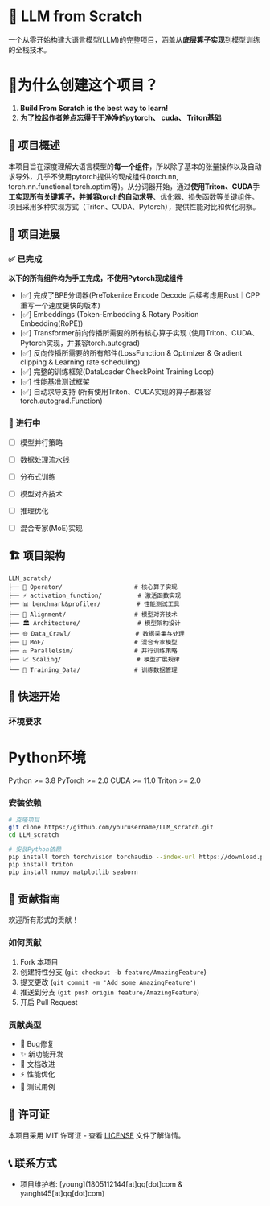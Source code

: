 # 🚀 LLM from Scratch
一个从零开始构建大语言模型(LLM)的完整项目，涵盖从**底层算子实现**到模型训练的全栈技术。
# 🤔为什么创建这个项目？

1. **Build From Scratch is the best way to learn!**
2. **为了捡起作者差点忘得干干净净的pytorch、 cuda、 Triton基础**

## 📖 项目概述

本项目旨在深度理解大语言模型的**每一个组件**，所以除了基本的张量操作以及自动求导外，几乎不使用pytorch提供的现成组件(torch.nn, torch.nn.functional,torch.optim等)。从分词器开始，通过**使用Triton、CUDA手工实现所有关键算子，并兼容torch的自动求导**、优化器、损失函数等关键组件。项目采用多种实现方式（Triton、CUDA、Pytorch），提供性能对比和优化洞察。


## 🎯 项目进展

### ✅ 已完成

**以下的所有组件均为手工完成，不使用Pytorch现成组件**
- [✅] 完成了BPE分词器(PreTokenize Encode Decode  后续考虑用Rust｜CPP 重写一个速度更快的版本)
- [✅] Embeddings (Token-Embedding & Rotary Position Embedding(RoPE))
- [✅] Transformer前向传播所需要的所有核心算子实现 (使用Triton、CUDA、Pytorch实现，并兼容torch.autograd)
- [✅] 反向传播所需要的所有部件(LossFunction & Optimizer & Gradient clipping & Learning rate scheduling)
- [✅] 完整的训练框架(DataLoader CheckPoint Training Loop)
- [✅] 性能基准测试框架
- [✅] 自动求导支持 (所有使用Triton、CUDA实现的算子都兼容torch.autograd.Function)

### 🚧 进行中
- [ ] 模型并行策略
- [ ] 数据处理流水线
- [ ] 分布式训练
- [ ] 模型对齐技术
- [ ] 推理优化
- [ ] 混合专家(MoE)实现


## 🏗️ 项目架构

```
LLM_scratch/
├── 🧮 Operator/                    # 核心算子实现
├── ⚡ activation_function/          # 激活函数实现
├── 📊 benchmark&profiler/          # 性能测试工具
├── 🎯 Alignment/                   # 模型对齐技术
├── 🏛️ Architecture/                # 模型架构设计
├── 🌐 Data_Crawl/                  # 数据采集与处理
├── 🔀 MoE/                         # 混合专家模型
├── ⚖️ Parallelsim/                 # 并行训练策略
├── 📈 Scaling/                     # 模型扩展规律
└── 💾 Training_Data/               # 训练数据管理
```


## 🚀 快速开始

### 环境要求

# Python环境
Python >= 3.8
PyTorch >= 2.0
CUDA >= 11.0
Triton >= 2.0


### 安装依赖

```bash
# 克隆项目
git clone https://github.com/yourusername/LLM_scratch.git
cd LLM_scratch

# 安装Python依赖
pip install torch torchvision torchaudio --index-url https://download.pytorch.org/whl/cu118
pip install triton
pip install numpy matplotlib seaborn
```




## 🤝 贡献指南

欢迎所有形式的贡献！

### 如何贡献
1. Fork 本项目
2. 创建特性分支 (`git checkout -b feature/AmazingFeature`)
3. 提交更改 (`git commit -m 'Add some AmazingFeature'`)
4. 推送到分支 (`git push origin feature/AmazingFeature`)
5. 开启 Pull Request

### 贡献类型
- 🐛 Bug修复
- ✨ 新功能开发
- 📝 文档改进
- ⚡ 性能优化
- 🧪 测试用例

## 📄 许可证

本项目采用 MIT 许可证 - 查看 [LICENSE](LICENSE) 文件了解详情。


## 📞 联系方式

- 项目维护者: [young](1805112144[at]qq[dot]com & yanght45[at]qq[dot]com)


